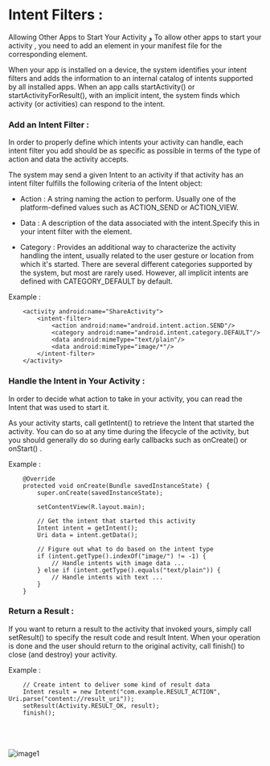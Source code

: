 # Intent Filters : 

Allowing Other Apps to Start Your Activity و To allow other apps to start your activity , you need to add an <intent-filter> element in your manifest file for the corresponding <activity> element.

When your app is installed on a device, the system identifies your intent filters and adds the information to an internal catalog of intents supported by all installed apps. When an app calls startActivity() or startActivityForResult(), with an implicit intent, the system finds which activity (or activities) can respond to the intent.

### Add an Intent Filter :

In order to properly define which intents your activity can handle, each intent filter you add should be as specific as possible in terms of the type of action and data the activity accepts.

The system may send a given Intent to an activity if that activity has an intent filter fulfills the following criteria of the Intent object:

* Action :
A string naming the action to perform. Usually one of the platform-defined values such as ACTION_SEND or ACTION_VIEW.

* Data :
A description of the data associated with the intent.Specify this in your intent filter with the <data> element.

* Category :
Provides an additional way to characterize the activity handling the intent, usually related to the user gesture or location from which it's started. There are several different categories supported by the system, but most are rarely used. However, all implicit intents are defined with CATEGORY_DEFAULT by default.

Example : 

        <activity android:name="ShareActivity">
            <intent-filter>
                <action android:name="android.intent.action.SEND"/>
                <category android:name="android.intent.category.DEFAULT"/>
                <data android:mimeType="text/plain"/>
                <data android:mimeType="image/*"/>
            </intent-filter>
        </activity>


### Handle the Intent in Your Activity :

In order to decide what action to take in your activity, you can read the Intent that was used to start it.

As your activity starts, call getIntent() to retrieve the Intent that started the activity. You can do so at any time during the lifecycle of the activity, but you should generally do so during early callbacks such as onCreate() or onStart() .

Example : 

        @Override
        protected void onCreate(Bundle savedInstanceState) {
            super.onCreate(savedInstanceState);

            setContentView(R.layout.main);

            // Get the intent that started this activity
            Intent intent = getIntent();
            Uri data = intent.getData();

            // Figure out what to do based on the intent type
            if (intent.getType().indexOf("image/") != -1) {
                // Handle intents with image data ...
            } else if (intent.getType().equals("text/plain")) {
                // Handle intents with text ...
            }
        }


### Return a Result : 

If you want to return a result to the activity that invoked yours, simply call setResult() to specify the result code and result Intent. When your operation is done and the user should return to the original activity, call finish() to close (and destroy) your activity.

Example :

        // Create intent to deliver some kind of result data
        Intent result = new Intent("com.example.RESULT_ACTION", Uri.parse("content://result_uri"));
        setResult(Activity.RESULT_OK, result);
        finish();

<br><br><br>
![image1](https://tutorial.eyehunts.com//wp-content/uploads/2018/06/what-is-android-Intent-Filters-examples.png)
